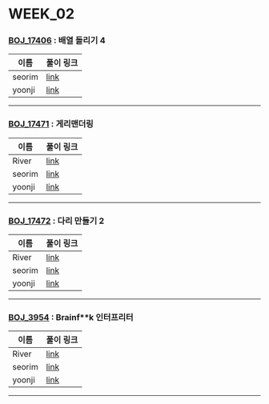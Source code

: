 # WEEK_02

### [BOJ_17406](https://boj.kr/17406) : 배열 돌리기 4

|이름|풀이 링크|
|--|--|
|seorim| [link](BOJ_17406/seorim.py)
|yoonji| [link](BOJ_17406/yoonji.java)
---


### [BOJ_17471](https://boj.kr/17471) : 게리맨더링

|이름|풀이 링크|
|--|--|
|River| [link](BOJ_17471/River.java)
|seorim| [link](BOJ_17471/seorim.py)
|yoonji| [link](BOJ_17471/yoonji.java)
---


### [BOJ_17472](https://boj.kr/17472) : 다리 만들기 2

|이름|풀이 링크|
|--|--|
|River| [link](BOJ_17472/River.java)
|seorim| [link](BOJ_17472/seorim.py)
|yoonji| [link](BOJ_17472/yoonji.java)
---


### [BOJ_3954](https://boj.kr/3954) : Brainf**k 인터프리터

|이름|풀이 링크|
|--|--|
|River| [link](BOJ_3954/River.java)
|seorim| [link](BOJ_3954/seorim.py)
|yoonji| [link](BOJ_3954/yoonji.java)
---
